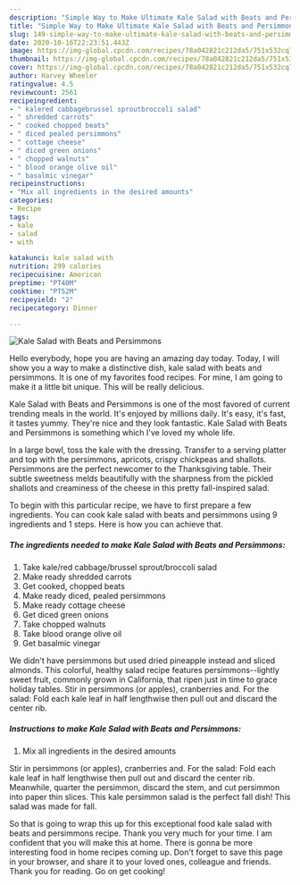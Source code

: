 ```yaml
---
description: "Simple Way to Make Ultimate Kale Salad with Beats and Persimmons"
title: "Simple Way to Make Ultimate Kale Salad with Beats and Persimmons"
slug: 149-simple-way-to-make-ultimate-kale-salad-with-beats-and-persimmons
date: 2020-10-16T22:23:51.443Z
image: https://img-global.cpcdn.com/recipes/78a042821c212da5/751x532cq70/kale-salad-with-beats-and-persimmons-recipe-main-photo.jpg
thumbnail: https://img-global.cpcdn.com/recipes/78a042821c212da5/751x532cq70/kale-salad-with-beats-and-persimmons-recipe-main-photo.jpg
cover: https://img-global.cpcdn.com/recipes/78a042821c212da5/751x532cq70/kale-salad-with-beats-and-persimmons-recipe-main-photo.jpg
author: Harvey Wheeler
ratingvalue: 4.5
reviewcount: 2561
recipeingredient:
- " kalered cabbagebrussel sproutbroccoli salad"
- " shredded carrots"
- " cooked chopped beats"
- " diced pealed persimmons"
- " cottage cheese"
- " diced green onions"
- " chopped walnuts"
- " blood orange olive oil"
- " basalmic vinegar"
recipeinstructions:
- "Mix all ingredients in the desired amounts"
categories:
- Recipe
tags:
- kale
- salad
- with

katakunci: kale salad with 
nutrition: 299 calories
recipecuisine: American
preptime: "PT40M"
cooktime: "PT52M"
recipeyield: "2"
recipecategory: Dinner

---
```



![Kale Salad with Beats and Persimmons](https://img-global.cpcdn.com/recipes/78a042821c212da5/751x532cq70/kale-salad-with-beats-and-persimmons-recipe-main-photo.jpg)

Hello everybody, hope you are having an amazing day today. Today, I will show you a way to make a distinctive dish, kale salad with beats and persimmons. It is one of my favorites food recipes. For mine, I am going to make it a little bit unique. This will be really delicious.

Kale Salad with Beats and Persimmons is one of the most favored of current trending meals in the world. It's enjoyed by millions daily. It's easy, it's fast, it tastes yummy. They're nice and they look fantastic. Kale Salad with Beats and Persimmons is something which I've loved my whole life.

In a large bowl, toss the kale with the dressing. Transfer to a serving platter and top with the persimmons, apricots, crispy chickpeas and shallots. Persimmons are the perfect newcomer to the Thanksgiving table. Their subtle sweetness melds beautifully with the sharpness from the pickled shallots and creaminess of the cheese in this pretty fall-inspired salad.


To begin with this particular recipe, we have to first prepare a few ingredients. You can cook kale salad with beats and persimmons using 9 ingredients and 1 steps. Here is how you can achieve that.

<!--inarticleads1-->

##### The ingredients needed to make Kale Salad with Beats and Persimmons:

1. Take  kale/red cabbage/brussel sprout/broccoli salad
1. Make ready  shredded carrots
1. Get  cooked, chopped beats
1. Make ready  diced, pealed persimmons
1. Make ready  cottage cheese
1. Get  diced green onions
1. Take  chopped walnuts
1. Take  blood orange olive oil
1. Get  basalmic vinegar


We didn&#39;t have persimmons but used dried pineapple instead and sliced almonds. This colorful, healthy salad recipe features persimmons--lightly sweet fruit, commonly grown in California, that ripen just in time to grace holiday tables. Stir in persimmons (or apples), cranberries and. For the salad: Fold each kale leaf in half lengthwise then pull out and discard the center rib. 

<!--inarticleads2-->

##### Instructions to make Kale Salad with Beats and Persimmons:

1. Mix all ingredients in the desired amounts


Stir in persimmons (or apples), cranberries and. For the salad: Fold each kale leaf in half lengthwise then pull out and discard the center rib. Meanwhile, quarter the persimmon, discard the stem, and cut persimmon into paper thin slices. This kale persimmon salad is the perfect fall dish! This salad was made for fall. 

So that is going to wrap this up for this exceptional food kale salad with beats and persimmons recipe. Thank you very much for your time. I am confident that you will make this at home. There is gonna be more interesting food in home recipes coming up. Don't forget to save this page in your browser, and share it to your loved ones, colleague and friends. Thank you for reading. Go on get cooking!
